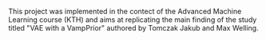 This project was implemented in the contect of the Advanced Machine Learning course (KTH) and aims at replicating the main finding of the study titled  "VAE with a VampPrior" authored by Tomczak Jakub and Max Welling.

